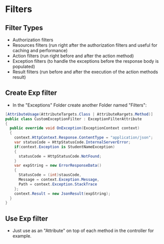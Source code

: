 # Filters

## Filter Types
- Authorization filters 
- Resources filters (run right after the authorization filters and useful for caching and performance)
- Action filters (run right before and after the action method)
- Exception filters (to handle the exceptions before the response body is populated)
- Result filters (run before and after the execution of the action methods result)


## Create Exp filter
- In the "Exceptions" Folder create another Folder named "Filters":
  
``` cs Title="CustomExceptionFilter.cs"
[AttributeUsage(AttributeTargets.Class | AttributeRargets.Method)] 
public class CustomExceptionFilter : ExceptionFilterAttribute
{
  public override void OnException(ExceptionContext context)
  {
    context.HttpContext.Response.ContentType = "application/json";
    var statusCode = HttpStatusCode.InternalServerError;
    if(context.Exception is StudentNameException)
    {
      statusCode = HttpStatusCode.NotFound;
    }
    var expString = new ErrorResponseData()
    {
      StatusCode = (int)stausCode,
      Message = context.Exception.Message,
      Path = context.Exception.StackTrace
    };
    context.Result = new JsonResult(expString);
  }
}
```

## Use Exp filter
- Just use as an "Attribute" on top of each method in the controller for example.
